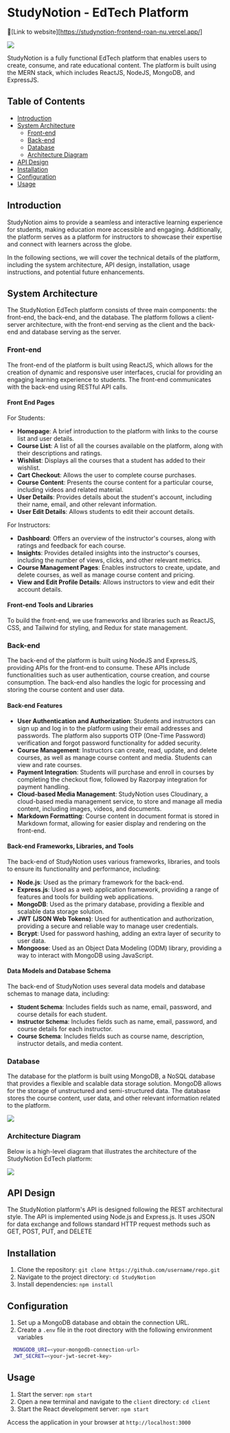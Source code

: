 
# StudyNotion - EdTech Platform
🚀[Link to website][https://studynotion-frontend-roan-nu.vercel.app/]

![](images/mainpage.png)

 StudyNotion is a fully functional EdTech platform that enables users to create, consume, and rate educational content. The platform is built using the MERN stack, which includes ReactJS, NodeJS, MongoDB, and ExpressJS.

 ## Table of Contents
 - [Introduction](#introduction)
 - [System Architecture](#system-architecture)
    - [Front-end](#front-end)
    - [Back-end](#back-end)
    - [Database](#database)
    - [Architecture Diagram](#architecture-diagram)
- [API Design](#api-design)
- [Installation](#installation)
- [Configuration](#configuration)
- [Usage](#usage)

## Introduction
StudyNotion aims to provide a seamless and interactive learning experience for students, making education more accessible and engaging. Additionally, the platform serves as a platform for instructors to showcase their expertise and connect with learners across the globe.

In the following sections, we will cover the technical details of the platform, including the system architecture, API design, installation, usage instructions, and potential future enhancements.

## System Architecture
The StudyNotion EdTech platform consists of three main components: the front-end, the back-end, and the database. The platform follows a client-server architecture, with the front-end serving as the client and the back-end and database serving as the server.

### Front-end
The front-end of the platform is built using ReactJS, which allows for the creation of dynamic and responsive user interfaces, crucial for providing an engaging learning experience to students. The front-end communicates with the back-end using RESTful API calls.

#### Front End Pages
<span style="font-size:14px;">For Students:</span>
- **Homepage**: A brief introduction to the platform with links to the course list and user details.
- **Course List**: A list of all the courses available on the platform, along with their descriptions and ratings.
- **Wishlist**: Displays all the courses that a student has added to their wishlist.
- **Cart Checkout**: Allows the user to complete course purchases.
- **Course Content**: Presents the course content for a particular course, including videos and related material.
- **User Details**: Provides details about the student's account, including their name, email, and other relevant information.
- **User Edit Details**: Allows students to edit their account details.

<span style="font-size:14px;">For Instructors:</span>
- **Dashboard**: Offers an overview of the instructor's courses, along with ratings and feedback for each course.
- **Insights**: Provides detailed insights into the instructor's courses, including the number of views, clicks, and other relevant metrics.
- **Course Management Pages**: Enables instructors to create, update, and delete courses, as well as manage course content and pricing.
- **View and Edit Profile Details**: Allows instructors to view and edit their account details.

#### Front-end Tools and Libraries
To build the front-end, we use frameworks and libraries such as ReactJS, CSS, and Tailwind for styling, and Redux for state management.

### Back-end
The back-end of the platform is built using NodeJS and ExpressJS, providing APIs for the front-end to consume. These APIs include functionalities such as user authentication, course creation, and course consumption. The back-end also handles the logic for processing and storing the course content and user data.

#### Back-end Features
- **User Authentication and Authorization**: Students and instructors can sign up and log in to the platform using their email addresses and passwords. The platform also supports OTP (One-Time Password) verification and forgot password functionality for added security.
- **Course Management**: Instructors can create, read, update, and delete courses, as well as manage course content and media. Students can view and rate courses.
- **Payment Integration**: Students will purchase and enroll in courses by completing the checkout flow, followed by Razorpay integration for payment handling.
- **Cloud-based Media Management**: StudyNotion uses Cloudinary, a cloud-based media management service, to store and manage all media content, including images, videos, and documents.
- **Markdown Formatting**: Course content in document format is stored in Markdown format, allowing for easier display and rendering on the front-end.

#### Back-end Frameworks, Libraries, and Tools
The back-end of StudyNotion uses various frameworks, libraries, and tools to ensure its functionality and performance, including:

- **Node.js**: Used as the primary framework for the back-end.
- **Express.js**: Used as a web application framework, providing a range of features and tools for building web applications.
- **MongoDB**: Used as the primary database, providing a flexible and scalable data storage solution.
- **JWT (JSON Web Tokens)**: Used for authentication and authorization, providing a secure and reliable way to manage user credentials.
- **Bcrypt**: Used for password hashing, adding an extra layer of security to user data.
- **Mongoose**: Used as an Object Data Modeling (ODM) library, providing a way to interact with MongoDB using JavaScript.

#### Data Models and Database Schema
The back-end of StudyNotion uses several data models and database schemas to manage data, including:

- <span style="font-size:13px">**Student Schema**</span>: Includes fields such as name, email, password, and course details for each student.
- <span style="font-size:13px">**Instructor Schema**</span>: Includes fields such as name, email, password, and course details for each instructor.
- <span style="font-size:13px">**Course Schema**</span>: Includes fields such as course name, description, instructor details, and media content.

### Database
The database for the platform is built using MongoDB, a NoSQL database that provides a flexible and scalable data storage solution. MongoDB allows for the storage of unstructured and semi-structured data. The database stores the course content, user data, and other relevant information related to the platform.

![](images/schema.png)

### Architecture Diagram
Below is a high-level diagram that illustrates the architecture of the StudyNotion EdTech platform:

![](images/architecture.png)

## API Design
The StudyNotion platform's API is designed following the REST architectural style. The API is implemented using Node.js and Express.js. It uses JSON for data exchange and follows standard HTTP request methods such as GET, POST, PUT, and DELETE

## Installation
1. Clone the repository: `git clone https://github.com/username/repo.git`
2. Navigate to the project directory: `cd StudyNotion`
3. Install dependencies: `npm install`

## Configuration

1. Set up a MongoDB database and obtain the connection URL.
2. Create a `.env` file in the root directory with the following environment variables

```bash
  MONGODB_URI=<your-mongodb-connection-url>
  JWT_SECRET=<your-jwt-secret-key>
```

## Usage
1. Start the server: `npm start`
2. Open a new terminal and navigate to the `client` directory: `cd client`
3. Start the React development server: `npm start`

Access the application in your browser at `http://localhost:3000`

